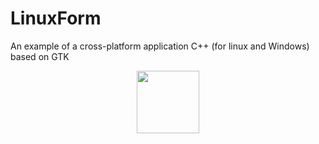 # LinuxForm
An example of a cross-platform application C++ (for linux and Windows) based on GTK
<p align="center">
  <img src="LinuxForm.gif" width="100">
</p>